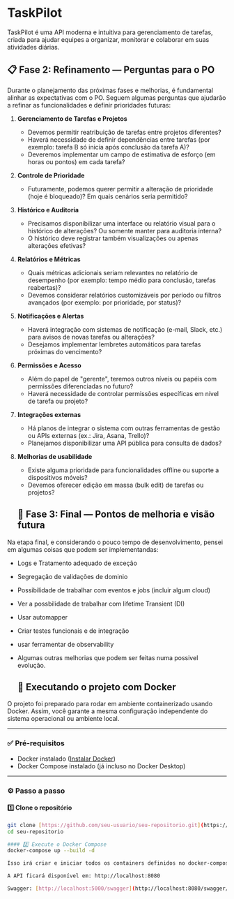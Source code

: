 # TaskPilot
TaskPilot é uma API moderna e intuitiva para gerenciamento de tarefas, criada para ajudar equipes a organizar, monitorar e colaborar em suas atividades diárias.

## 📋 Fase 2: Refinamento — Perguntas para o PO

Durante o planejamento das próximas fases e melhorias, é fundamental alinhar as expectativas com o PO. Seguem algumas perguntas que ajudarão a refinar as funcionalidades e definir prioridades futuras:

1. **Gerenciamento de Tarefas e Projetos**
   - Devemos permitir reatribuição de tarefas entre projetos diferentes?
   - Haverá necessidade de definir dependências entre tarefas (por exemplo: tarefa B só inicia após conclusão da tarefa A)?
   - Deveremos implementar um campo de estimativa de esforço (em horas ou pontos) em cada tarefa?

2. **Controle de Prioridade**
   - Futuramente, podemos querer permitir a alteração de prioridade (hoje é bloqueado)? Em quais cenários seria permitido?

3. **Histórico e Auditoria**
   - Precisamos disponibilizar uma interface ou relatório visual para o histórico de alterações? Ou somente manter para auditoria interna?
   - O histórico deve registrar também visualizações ou apenas alterações efetivas?

4. **Relatórios e Métricas**
   - Quais métricas adicionais seriam relevantes no relatório de desempenho (por exemplo: tempo médio para conclusão, tarefas reabertas)?
   - Devemos considerar relatórios customizáveis por período ou filtros avançados (por exemplo: por prioridade, por status)?

5. **Notificações e Alertas**
   - Haverá integração com sistemas de notificação (e-mail, Slack, etc.) para avisos de novas tarefas ou alterações?
   - Desejamos implementar lembretes automáticos para tarefas próximas do vencimento?

6. **Permissões e Acesso**
   - Além do papel de "gerente", teremos outros níveis ou papéis com permissões diferenciadas no futuro?
   - Haverá necessidade de controlar permissões específicas em nível de tarefa ou projeto?

7. **Integrações externas**
   - Há planos de integrar o sistema com outras ferramentas de gestão ou APIs externas (ex.: Jira, Asana, Trello)?
   - Planejamos disponibilizar uma API pública para consulta de dados?

8. **Melhorias de usabilidade**
   - Existe alguma prioridade para funcionalidades offline ou suporte a dispositivos móveis?
   - Devemos oferecer edição em massa (bulk edit) de tarefas ou projetos?
  
   ## 🚀 Fase 3: Final — Pontos de melhoria e visão futura

Na etapa final, e considerando o pouco tempo de desenvolvimento, pensei em algumas coisas que podem ser implementandas:

- Logs e Tratamento adequado de exceção
- Segregação de validações de dominio
- Possibilidade de trabalhar com eventos e jobs (incluir algum cloud)
- Ver a possbilidade de trabalhar com lifetime Transient (DI)
- Usar automapper
- Criar testes funcionais e de integração
- usar ferramentar de observability
- Algumas outras melhorias que podem ser feitas numa possivel evolução.

  ## 🐳 Executando o projeto com Docker

O projeto foi preparado para rodar em ambiente containerizado usando Docker. Assim, você garante a mesma configuração independente do sistema operacional ou ambiente local.

---

### ✅ Pré-requisitos

- Docker instalado ([Instalar Docker](https://docs.docker.com/get-docker/))
- Docker Compose instalado (já incluso no Docker Desktop)

---

### ⚙️ Passo a passo

#### 1️⃣ Clone o repositório

```bash
git clone [https://github.com/seu-usuario/seu-repositorio.git](https://github.com/marcelops88/TaskPilot.git)
cd seu-repositorio

#### 2️⃣ Execute o Docker Compose
docker-compose up --build -d

Isso irá criar e iniciar todos os containers definidos no docker-compose.yml (API, banco).

A API ficará disponível em: http://localhost:8080

Swagger: [http://localhost:5000/swagger](http://localhost:8080/swagger/index.html)









